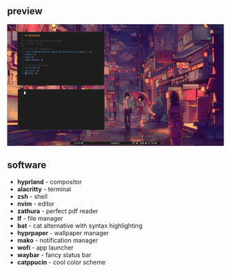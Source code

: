 ## preview
![image](preview.png)
## software
- **hyprland** - compositor
- **alacritty** - terminal
- **zsh** - shell
- **nvim** - editor
- **zathura** - perfect pdf reader
- **lf** - file manager
- **bat** - cat alternative with syntax highlighting
- **hyprpaper** - wallpaper manager
- **mako** - notification manager 
- **wofi** - app launcher
- **waybar** - fancy status bar
- **catppucin** - cool color scheme
